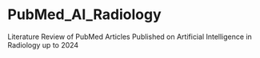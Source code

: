 # PubMed_AI_Radiology
Literature Review of PubMed Articles Published on Artificial Intelligence in Radiology up to 2024

